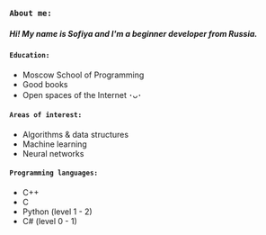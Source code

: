 ### `About me:`
##### Hi! My name is Sofiya and I'm a beginner developer from Russia.

#### `Education:`
  * Moscow School of Programming
  * Good books
  * Open spaces of the Internet ･ᴗ･

#### `Areas of interest:`
  * Algorithms & data structures
  * Machine learning
  * Neural networks

#### `Programming languages:`
  * С++
  * C
  * Python (level 1 - 2)
  * C# (level 0 - 1)
